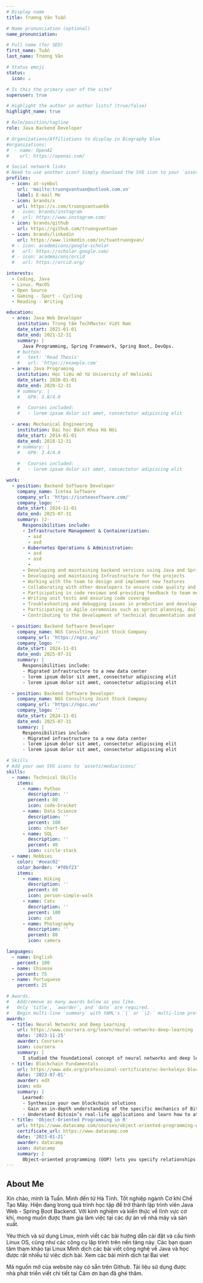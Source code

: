 ```yaml
---
# Display name
title: Trương Văn Tuấn

# Name pronunciation (optional)
name_pronunciation:

# Full name (for SEO)
first_name: Tuấn
last_name: Trương Văn

# Status emoji
status:
  icon: ☕️

# Is this the primary user of the site?
superuser: true

# Highlight the author in author lists? (true/false)
highlight_name: true

# Role/position/tagline
role: Java Backend Developer

# Organizations/Affiliations to display in Biography blox
#organizations:
#  - name: OpenAI
#    url: https://openai.com/

# Social network links
# Need to use another icon? Simply download the SVG icon to your `assets/media/icons/` folder.
profiles:
  - icon: at-symbol
    url: 'mailto:truongvantuan@outlook.com.vn'
    label: E-mail Me
  - icon: brands/x
    url: https://x.com/truongvantuanbk
  # - icon: brands/instagram
  #   url: https://www.instagram.com/
  - icon: brands/github
    url: https://github.com/truongvantuan
  - icon: brands/linkedin
    url: https://www.linkedin.com/in/tuantruongvan/
  # - icon: academicons/google-scholar
  #   url: https://scholar.google.com/
  # - icon: academicons/orcid
  #   url: https://orcid.org/

interests:
  - Coding, Java
  - Linux, MacOS
  - Open Source
  - Gaming - Sport - Cycling
  - Reading - Writing 

education:
  - area: Java Web Developer
    institution: Trung tâm TechMaster Việt Nam
    date_start: 2021-01-01
    date_end: 2021-12-31
    summary: |
      Java Programming, Spring Framework, Spring Boot, DevOps.
    # button:
    #   text: 'Read Thesis'
    #   url: 'https://example.com'
  - area: Java Programing
    institution: Học liệu mở từ University of Helsinki
    date_start: 2020-01-01
    date_end: 2020-12-31
    # summary: |
    #   GPA: 3.8/4.0

    #   Courses included:
    #   - lorem ipsum dolor sit amet, consectetur adipiscing elit

  - area: Mechanical Engineering
    institution: Đại học Bách Khoa Hà Nội
    date_start: 2014-01-01
    date_end: 2018-12-31
    # summary: |
    #   GPA: 3.4/4.0
      
    #   Courses included:
    #   - lorem ipsum dolor sit amet, consectetur adipiscing elit

work:
  - position: Backend Software Developer
    company_name: Icetea Software
    company_url: 'https://iceteasoftware.com/'
    company_logo: ''
    date_start: 2024-11-01
    date_end: 2025-07-31
    summary: |2-
      Responsibilities include:
      - Infrastructure Management & Containerization:
        - asd
        - asd
      - Kubernetes Operations & Administration:
        - asd
        - asd
        - 
      - Developing and maintaining backend services using Java and Spring Boot
      - Developing and maintaining Infrastructure for the projects
      - Working with the team to design and implement new features
      - Collaborating with other developers to ensure code quality and best practices
      - Participating in code reviews and providing feedback to team members
      - Writing unit tests and ensuring code coverage
      - Troubleshooting and debugging issues in production and development environments
      - Participating in Agile ceremonies such as sprint planning, daily stand-ups, and retrospectives
      - Contributing to the development of technical documentation and knowledge sharing within the team

  - position: Backend Software Developer
    company_name: NGS Consulting Joint Stock Company
    company_url: 'https://ngsc.vn/'
    company_logo: ''
    date_start: 2024-11-01
    date_end: 2025-07-31
    summary: |
      Responsibilities include:
      - Migrated infrastructure to a new data center
      - lorem ipsum dolor sit amet, consectetur adipiscing elit
      - lorem ipsum dolor sit amet, consectetur adipiscing elit

  - position: Backend Software Developer
    company_name: NGS Consulting Joint Stock Company
    company_url: 'https://ngsc.vn/'
    company_logo: ''
    date_start: 2024-11-01
    date_end: 2025-07-31
    summary: |
      Responsibilities include:
      - Migrated infrastructure to a new data center
      - lorem ipsum dolor sit amet, consectetur adipiscing elit
      - lorem ipsum dolor sit amet, consectetur adipiscing elit

# Skills
# Add your own SVG icons to `assets/media/icons/`
skills:
  - name: Technical Skills
    items:
      - name: Python
        description: ''
        percent: 80
        icon: code-bracket
      - name: Data Science
        description: ''
        percent: 100
        icon: chart-bar
      - name: SQL
        description: ''
        percent: 40
        icon: circle-stack
  - name: Hobbies
    color: '#eeac02'
    color_border: '#f0bf23'
    items:
      - name: Hiking
        description: ''
        percent: 60
        icon: person-simple-walk
      - name: Cats
        description: ''
        percent: 100
        icon: cat
      - name: Photography
        description: ''
        percent: 80
        icon: camera

languages:
  - name: English
    percent: 100
  - name: Chinese
    percent: 75
  - name: Portuguese
    percent: 25

# Awards.
#   Add/remove as many awards below as you like.
#   Only `title`, `awarder`, and `date` are required.
#   Begin multi-line `summary` with YAML's `|` or `|2-` multi-line prefix and indent 2 spaces below.
awards:
  - title: Neural Networks and Deep Learning
    url: https://www.coursera.org/learn/neural-networks-deep-learning
    date: '2023-11-25'
    awarder: Coursera
    icon: coursera
    summary: |
      I studied the foundational concept of neural networks and deep learning. By the end, I was familiar with the significant technological trends driving the rise of deep learning; build, train, and apply fully connected deep neural networks; implement efficient (vectorized) neural networks; identify key parameters in a neural network’s architecture; and apply deep learning to your own applications.
  - title: Blockchain Fundamentals
    url: https://www.edx.org/professional-certificate/uc-berkeleyx-blockchain-fundamentals
    date: '2023-07-01'
    awarder: edX
    icon: edx
    summary: |
      Learned:
      - Synthesize your own blockchain solutions
      - Gain an in-depth understanding of the specific mechanics of Bitcoin
      - Understand Bitcoin’s real-life applications and learn how to attack and destroy Bitcoin, Ethereum, smart contracts and Dapps, and alternatives to Bitcoin’s Proof-of-Work consensus algorithm
  - title: 'Object-Oriented Programming in R'
    url: https://www.datacamp.com/courses/object-oriented-programming-with-s3-and-r6-in-r
    certificate_url: https://www.datacamp.com
    date: '2023-01-21'
    awarder: datacamp
    icon: datacamp
    summary: |
      Object-oriented programming (OOP) lets you specify relationships between functions and the objects that they can act on, helping you manage complexity in your code. This is an intermediate level course, providing an introduction to OOP, using the S3 and R6 systems. S3 is a great day-to-day R programming tool that simplifies some of the functions that you write. R6 is especially useful for industry-specific analyses, working with web APIs, and building GUIs.
---
```


## About Me

Xin chào, mình là Tuấn. Mình đến từ Hà Tĩnh. Tốt nghiệp ngành Cơ khí Chế Tạo Máy. Hiện đang trong quá trình học tập để trở thành lập trình viên Java Web - Spring Boot Backend. Với kinh nghiệm và kiến thức về lĩnh vực cơ khí, mong muốn được tham gia làm việc tại các dự án về nhà máy và sản xuất.

Yêu thích và sử dụng Linux, mình viết các bài hướng dẫn cài đặt và cấu hình Linux OS, cũng như các công cụ lập trình trên nền tảng này. Các bạn quan tâm tham khảo tại Linux
Mình dịch các bài viết công nghệ về Java và học được rất nhiều từ việc dịch bài. Xem các bài mình dịch tại Bai viet

Mã nguồn mở của website này có sẵn trên Github. Tài liệu sử dụng được nhà phát triển viết chi tiết tại  Cảm ơn bạn đã ghé thăm.